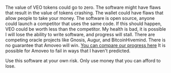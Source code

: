 The value of VEO tokens could go to zero.
The software might have flaws that result in the value of tokens crashing.
The wallet could have flaws that allow people to take your money.
The software is open source, anyone could launch a competitor that uses the same code. If this should happen, VEO could be worth less than the competitor.
My health is bad, it is possible I will lose the ability to write software, and progress will stall.
There are competing oracle projects like Gnosis, Augur, and BitcoinHivemind. There is no guarantee that Amoveo will win. [You can compare our progress here](progress_reports/) 
It is possible for Amoveo to fail in ways that I haven't predicted.

Use this software at your own risk.
Only use money that you can afford to lose.
